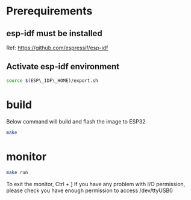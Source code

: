 # Prerequirements
## esp-idf must be installed
Ref: https://github.com/espressif/esp-idf

## Activate esp-idf environment
```sh
source $(ESP\_IDF\_HOME)/export.sh
```

# build
Below command will build and flash the image to ESP32

```sh
make
```

# monitor
```sh
make run
```

To exit the monitor, Ctrl + ]
If you have any problem with I/O permission, please check you have enough permission to access /dev/ttyUSB0
